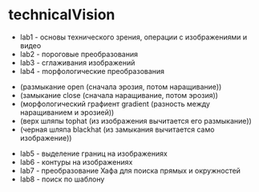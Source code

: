 # technicalVision

* lab1 - основы технического зрения, операции с изображениями и видео  
* lab2 - пороговые преобразования  
* lab3 - сглаживания изображений  
* lab4 - mорфологические преобразования  
+ (размыкание open (сначала эрозия, потом наращивание))  
+ (замыкание close (сначала наращивание, потом эрозия))  
+ (морфологический графиент gradient (разность между наращиванием и эрозией))  
+ (верх шляпы tophat (из изображения вычитается его размыкание))  
+ (черная шляпа blackhat (из замыкания вычитается само изображение))  
* lab5 - выделение границ на изображениях  
* lab6 - контуры на изображениях  
* lab7 - преобразование Хафа для поиска прямых и окружностей  
* lab8 - поиск по шаблону
